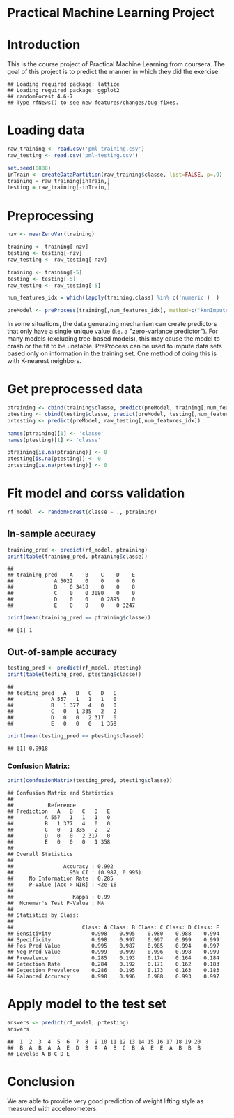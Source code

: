 Practical Machine Learning Project
========================================================

# Introduction
This is the course project of Practical Machine Learning from coursera.
The goal of this project is to predict the manner in which they did the exercise. 


```
## Loading required package: lattice
## Loading required package: ggplot2
## randomForest 4.6-7
## Type rfNews() to see new features/changes/bug fixes.
```

# Loading data

```r
raw_training <- read.csv('pml-training.csv')
raw_testing <- read.csv('pml-testing.csv')

set.seed(8888)
inTrain <- createDataPartition(raw_training$classe, list=FALSE, p=.9)
training = raw_training[inTrain,]
testing = raw_training[-inTrain,]
```


# Preprocessing

```r
nzv <- nearZeroVar(training)

training <- training[-nzv]
testing <- testing[-nzv]
raw_testing <- raw_testing[-nzv]

training <- training[-5]
testing <- testing[-5]
raw_testing <- raw_testing[-5]

num_features_idx = which(lapply(training,class) %in% c('numeric')  )

preModel <- preProcess(training[,num_features_idx], method=c('knnImpute'))
```
In some situations, the data generating mechanism can create predictors that only have a single unique value (i.e. a "zero-variance predictor"). For many models (excluding tree-based models), this may cause the model to crash or the fit to be unstable.
PreProcess can be used to impute data sets based only on information in the training set. One method of doing this is with K-nearest neighbors.

# Get preprocessed data

```r
ptraining <- cbind(training$classe, predict(preModel, training[,num_features_idx]))
ptesting <- cbind(testing$classe, predict(preModel, testing[,num_features_idx]))
prtesting <- predict(preModel, raw_testing[,num_features_idx])

names(ptraining)[1] <- 'classe'
names(ptesting)[1] <- 'classe'

ptraining[is.na(ptraining)] <- 0
ptesting[is.na(ptesting)] <- 0
prtesting[is.na(prtesting)] <- 0
```

# Fit model and corss validation

```r
rf_model  <- randomForest(classe ~ ., ptraining)
```

## In-sample accuracy

```r
training_pred <- predict(rf_model, ptraining) 
print(table(training_pred, ptraining$classe))
```

```
##              
## training_pred    A    B    C    D    E
##             A 5022    0    0    0    0
##             B    0 3418    0    0    0
##             C    0    0 3080    0    0
##             D    0    0    0 2895    0
##             E    0    0    0    0 3247
```

```r
print(mean(training_pred == ptraining$classe))
```

```
## [1] 1
```

## Out-of-sample accuracy

```r
testing_pred <- predict(rf_model, ptesting) 
print(table(testing_pred, ptesting$classe))
```

```
##             
## testing_pred   A   B   C   D   E
##            A 557   1   1   1   0
##            B   1 377   4   0   0
##            C   0   1 335   2   2
##            D   0   0   2 317   0
##            E   0   0   0   1 358
```

```r
print(mean(testing_pred == ptesting$classe))
```

```
## [1] 0.9918
```

### Confusion Matrix: 

```r
print(confusionMatrix(testing_pred, ptesting$classe))
```

```
## Confusion Matrix and Statistics
## 
##           Reference
## Prediction   A   B   C   D   E
##          A 557   1   1   1   0
##          B   1 377   4   0   0
##          C   0   1 335   2   2
##          D   0   0   2 317   0
##          E   0   0   0   1 358
## 
## Overall Statistics
##                                         
##                Accuracy : 0.992         
##                  95% CI : (0.987, 0.995)
##     No Information Rate : 0.285         
##     P-Value [Acc > NIR] : <2e-16        
##                                         
##                   Kappa : 0.99          
##  Mcnemar's Test P-Value : NA            
## 
## Statistics by Class:
## 
##                      Class: A Class: B Class: C Class: D Class: E
## Sensitivity             0.998    0.995    0.980    0.988    0.994
## Specificity             0.998    0.997    0.997    0.999    0.999
## Pos Pred Value          0.995    0.987    0.985    0.994    0.997
## Neg Pred Value          0.999    0.999    0.996    0.998    0.999
## Prevalence              0.285    0.193    0.174    0.164    0.184
## Detection Rate          0.284    0.192    0.171    0.162    0.183
## Detection Prevalence    0.286    0.195    0.173    0.163    0.183
## Balanced Accuracy       0.998    0.996    0.988    0.993    0.997
```

# Apply model to the test set

```r
answers <- predict(rf_model, prtesting) 
answers
```

```
##  1  2  3  4  5  6  7  8  9 10 11 12 13 14 15 16 17 18 19 20 
##  B  A  B  A  A  E  D  B  A  A  B  C  B  A  E  E  A  B  B  B 
## Levels: A B C D E
```




# Conclusion
We are able to provide very good prediction of weight lifting style as measured with accelerometers.
